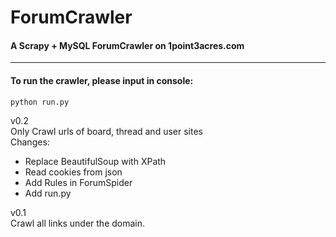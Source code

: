 ForumCrawler
======
#### A Scrapy + MySQL ForumCrawler on 1point3acres.com
------
#### To run the crawler, please input in console:
    python run.py

v0.2<br/>
Only Crawl urls of board, thread and user sites<br/>
Changes:
* Replace BeautifulSoup with XPath
* Read cookies from json
* Add Rules in ForumSpider
* Add run.py

v0.1<br/>
Crawl all links under the domain.
